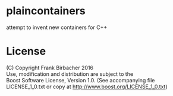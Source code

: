 # plaincontainers
attempt to invent new containers for C++

# License
(C) Copyright Frank Birbacher 2016  
Use, modification and distribution are subject to the  
Boost Software License, Version 1.0. (See accompanying file  
LICENSE_1_0.txt or copy at http://www.boost.org/LICENSE_1_0.txt)  
